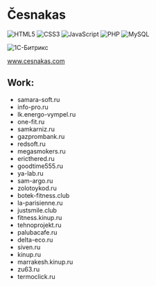 # Česnakas

![HTML5](https://img.shields.io/badge/HTML-%E2%98%85%E2%98%85%E2%98%85%E2%98%85%E2%98%85-f26525)
![CSS3](https://img.shields.io/badge/CSS-%E2%98%85%E2%98%85%E2%98%85%E2%98%85%E2%98%85-379dd7)
![JavaScript](https://img.shields.io/badge/JavaScript-%E2%98%85%E2%98%85%E2%98%85%E2%98%86%E2%98%86-f7e017)
![PHP](https://img.shields.io/badge/PHP-%E2%98%85%E2%98%85%E2%98%85%E2%98%85%E2%98%86-787cb5)
![MySQL](https://img.shields.io/badge/MySQL-%E2%98%85%E2%98%85%E2%98%85%E2%98%86%E2%98%86-4479a1)

![1С-Битрикс](https://img.shields.io/badge/Bitrix-%E2%98%85%E2%98%85%E2%98%85%E2%98%85%E2%98%85-c8042c)

<a target="_blank" href="https://cesnakas.github.io/">www.cesnakas.com</a>

## Work:

- samara-soft.ru
- info-pro.ru
- lk.energo-vympel.ru
- one-fit.ru
- samkarniz.ru
- gazprombank.ru
- redsoft.ru
- megasmokers.ru
- ericthered.ru
- goodtime555.ru
- ya-lab.ru
- sam-argo.ru
- zolotoykod.ru
- botek-fitness.club
- la-parisienne.ru
- justsmile.club
- fitness.kinup.ru
- tehnoprojekt.ru
- palubacafe.ru
- delta-eco.ru
- siven.ru
- kinup.ru
- marrakesh.kinup.ru
- zu63.ru
- termoclick.ru

